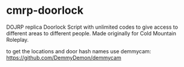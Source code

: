 # cmrp-doorlock
DOJRP replica Doorlock Script with unlimited codes to give access to different areas to different people. Made originally for Cold Mountain Roleplay.


to get the locations and door hash names use demmycam: https://github.com/DemmyDemon/demmycam
